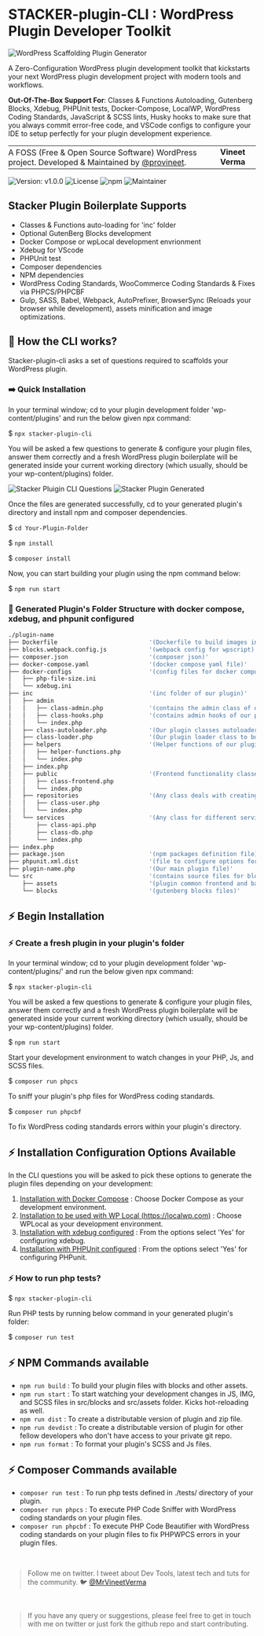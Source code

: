# STACKER-plugin-CLI : WordPress Plugin Developer Toolkit

![WordPress Scaffolding Plugin Generator](https://raw.githubusercontent.com/provineet/stacker-plugin-cli/main/stacker-plugin-cli.png)

A Zero-Configuration WordPress plugin development toolkit that kickstarts your next WordPress plugin development project with modern tools and workflows.

<strong>Out-Of-The-Box Support For</strong>: Classes & Functions Autoloading, Gutenberg Blocks, Xdebug, PHPUnit tests, Docker-Compose, LocalWP, WordPress Coding Standards, JavaScript & SCSS lints,  Husky hooks to make sure that you always commit error-free code, and VSCode configs to configure your IDE to setup perfectly for your plugin development experience.

<table width="100%">
    <tbody>
    <tr>
        <td style="margin: 0; padding: 0;">
            A FOSS (Free &amp; Open Source Software) WordPress project. Developed &amp; Maintained by <a href="https://github.com/provineet">@provineet</a>.
        </td>
        <td align="center">
            <strong>Vineet Verma</strong>
        </td>
    </tr>
</tbody></table>

![Version: v1.0.0](https://img.shields.io/npm/v/stacker-plugin-cli?style=flat-square)
![License](https://img.shields.io/npm/l/stacker-plugin-cli?style=flat-square)
![npm](https://img.shields.io/npm/dt/stacker-plugin-cli?style=flat-square)
![Maintainer](https://img.shields.io/badge/maintainer-%40provineet-blue?style=flat-square)
<br>

## Stacker Plugin Boilerplate Supports

- Classes & Functions auto-loading for 'inc' folder
- Optional GutenBerg Blocks development
- Docker Compose or wpLocal development envrionment
- Xdebug for VScode
- PHPUnit test
- Composer dependencies
- NPM dependencies
- WordPress Coding Standards, WooCommerce Coding Standards & Fixes via PHPCS/PHPCBF
- Gulp, SASS, Babel, Webpack, AutoPrefixer, BrowserSync (Reloads your browser while development), assets minification and image optimizations.

## 🚀 How the CLI works?

Stacker-plugin-cli asks a set of questions required to scaffolds your WordPress plugin.

### :arrow_right: Quick Installation

In your terminal window; cd to your plugin development folder 'wp-content/plugins' and run the below given npx command:

$ `npx stacker-plugin-cli`

You will be asked a few questions to generate & configure your plugin files, answer them correctly and a fresh WordPress plugin boilerplate will be generated inside your current working directory (which usually, should be your wp-content/plugins) folder.

![Stacker Pluigin CLI Questions](./img/questions.png)
![Stacker Plugin Generated](./img/done.png)

Once the files are generated successfully, cd to your generated plugin's directory and install npm and composer dependencies.

$ `cd Your-Plugin-Folder`

$ `npm install`

$ `composer install`

Now, you can start building your plugin using the npm command below:

$ `npm run start`

### :open_file_folder: Generated Plugin's Folder Structure with docker compose, xdebug, and phpunit configured

```bash
./plugin-name                           
├── Dockerfile                          '(Dockerfile to build images in docker compose)'
├── blocks.webpack.config.js            '(webpack config for wpscript)'
├── composer.json                       '(composer json)'
├── docker-compose.yaml                 '(docker compose yaml file)'
├── docker-configs                      '(config files for docker compose env)'
│   ├── php-file-size.ini
│   └── xdebug.ini
├── inc                                 '(inc folder of our plugin)'
│   ├── admin                           
│   │   ├── class-admin.php             '(contains the admin class of our plugin)'
│   │   ├── class-hooks.php             '(contains admin hooks of our plugin)'
│   │   └── index.php
│   ├── class-autoloader.php            '(Our plugin classes autoloader. Works for files inside 'inc' folder only)'
│   ├── class-loader.php                '(Our plugin loader class to bootstrap the plugin)'
│   ├── helpers                         '(Helper functions of our plugin. Any file with *-functions.php name will be autoloaded)'
│   │   ├── helper-functions.php
│   │   └── index.php
│   ├── index.php
│   ├── public                          '(Frontend functionality classes of our plugin goes here.)'
│   │   ├── class-frontend.php
│   │   └── index.php
│   ├── repositories                    '(Any class deals with creating repositories lies here.)'
│   │   ├── class-user.php
│   │   └── index.php
│   └── services                        '(Any class for different services lies here. e.g. api or db queries)'
│       ├── class-api.php
│       ├── class-db.php
│       └── index.php
├── index.php
├── package.json                        '(npm packages definition file)'
├── phpunit.xml.dist                    '(file to configure options for PHPUnit)'
├── plugin-name.php                     '(Our main plugin file)'
└── src                                 '(contains source files for blocks and plugin assets)'
    ├── assets                          '(plugin common frontend and backend assets)'
    └── blocks                          '(gutenberg blocks files)'
```

## ⚡️ Begin Installation

### ⚡️ Create a fresh plugin in your plugin's folder

In your terminal window; cd to your plugin development folder 'wp-content/plugins/' and run the below given npx command:

$ `npx stacker-plugin-cli`

You will be asked a few questions to generate & configure your plugin files, answer them correctly and a fresh WordPress plugin boilerplate will be generated inside your current working directory (which usually, should be your wp-content/plugins) folder.

$ `npm run start`

Start your development environment to watch changes in your PHP, Js, and SCSS files.

$ `composer run phpcs`

To sniff your plugin's php files for WordPress coding standards.

$ `composer run phpcbf`

To fix WordPress coding standards errors within your plugin's directory.

## ⚡️ Installation Configuration Options Available

In the CLI questions you will be asked to pick these options to generate the plugin files depending on your development:

1. <u>Installation with Docker Compose</u> : Choose Docker Compose as your development environment.
2. <u>Installation to be used with WP Local (<https://localwp.com>)</u> : Choose WPLocal as your development environment.
3. <u>Installation with xdebug configured</u> : From the options select 'Yes' for configuring xdebug.
4. <u>Installation with PHPUnit configured</u> : From the options select 'Yes' for configuring PHPunit.

### ⚡️ How to run php tests?

$ `npx stacker-plugin-cli`

Run PHP tests by running below command in your generated plugin's folder:

$ `composer run test`

## ⚡️ NPM Commands available

- `npm run build` : To build your plugin files with blocks and other assets.
- `npm run start` : To start watching your development changes in JS, IMG, and SCSS files in src/blocks and src/assets folder. Kicks hot-reloading as well.
- `npm run dist` : To create a distributable version of plugin and zip file.
- `npm run devdist` : To create a distributable version of plugin for other fellow developers who don't have access to your private git repo.
- `npm run format` : To format your plugin's SCSS and Js files.

## ⚡️ Composer Commands available

- `composer run test` : To run php tests defined in ./tests/ directory of your plugin.
- `composer run phpcs` : To execute PHP Code Sniffer with WordPress coding standards on your plugin files.
- `composer run phpcbf` : To execute PHP Code Beautifier with WordPress coding standards on your plugin files to fix PHPWPCS errors in your plugin files.

<br>
<blockquote>
Follow me on twitter. I tweet about Dev Tools, latest tech and tuts for the community. 🐦 <a href="https://twitter.com/mrvineetverma">@MrVineetVerma</a>
</blockquote>
<br>

<blockquote>
If you have any query or suggestions, please feel free to get in touch with me on twitter or just fork the github repo and start contributing.
</blockquote>
